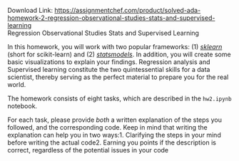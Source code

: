 Download Link: https://assignmentchef.com/product/solved-ada-homework-2-regression-observational-studies-stats-and-supervised-learning
<br>
Regression Observational Studies Stats and Supervised Learning

In this homework, you will work with two popular frameworks: (1) *[sklearn](https://scikit-learn.org/stable/)* (short for scikit-learn) and (2) *[statsmodels](https://www.statsmodels.org/)*. In addition, you will create some basic visualizations to explain your findings. Regression analysis and Supervised learning constitute the two quintessential skills for a data scientist, thereby serving as the perfect material to prepare you for the real world.

The homework consists of eight tasks, which are described in the `hw2.ipynb` notebook.

For each task, please provide *both* a written explanation of the steps you followed, and the corresponding code. Keep in mind that writing the explanation can help you in two ways:1. Clarifying the steps in your mind before writing the actual code2. Earning you points if the description is correct, regardless of the potential issues in your code